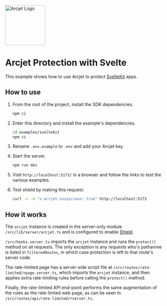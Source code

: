 <a href="https://arcjet.com" target="_arcjet-home">
  <picture>
    <source media="(prefers-color-scheme: dark)" srcset="https://arcjet.com/logo/arcjet-dark-lockup-voyage-horizontal.svg">
    <img src="https://arcjet.com/logo/arcjet-light-lockup-voyage-horizontal.svg" alt="Arcjet Logo" height="128" width="auto">
  </picture>
</a>

# Arcjet Protection with Svelte

This example shows how to use Arcjet to protect [SvelteKit](https://kit.svelte.dev/) apps.

## How to use

1. From the root of the project, install the SDK dependencies.

   ```bash
   npm ci
   ```

2. Enter this directory and install the example's dependencies.

   ```bash
   cd examples/sveltekit
   npm ci
   ```

3. Rename `.env.example` to `.env` and add your Arcjet key.

4. Start the server.

   ```bash
   npm run dev
   ```

5. Visit `http://localhost:5173/` in a browser and follow the links to test the various examples.

6. Test shield by making this request:

   ```bash
   curl -v -H "x-arcjet-suspicious: true" http://localhost:5173
   ```

## How it works

The `arcjet` instance is created in the server-only module `/src/lib/server/arcjet.ts` and is configured to enable [Shield](https://docs.arcjet.com/shield).

`/src/hooks.server.ts` imports the `arcjet` instance and runs the `protect()` method on all requests. The only exception is any requests who's pathanme is listed in `filteredRoutes`, in which case protection is left to that route's server code.

The rate-limited page has a server-side script file at `/src/routes/rate-limited/+page.server.ts`, which imports the `arcjet` instance, and then applies extra rate-limiting rules before calling the `protect()` method.

Finally, the rate-limited API end-point performs the same augmentation of the rules as the rate-limted web page, as can be seen in `/src/routes/api/rate-limited/+server.ts`.
